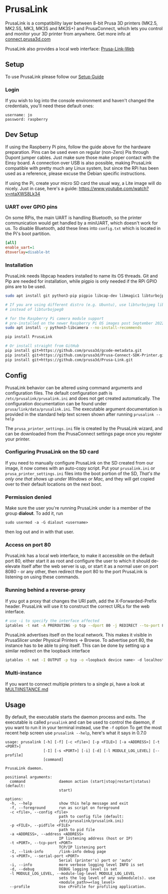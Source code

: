 # PrusaLink

PrusaLink is a compatibility layer between 8-bit Prusa 3D printers
(MK2.5, MK2.5S, MK3, MK3S and MK3S+) and PrusaConnect, which lets you
control and monitor your 3D printer from anywhere.
Get more info at [connect.prusa3d.com](https://connect.prusa3d.com/)

PrusaLink also provides a local web interface:
[Prusa-Link-Web](https://github.com/prusa3d/Prusa-Link-Web)


## Setup
To use PrusaLink please follow our
[Setup Guide](https://help.prusa3d.com/guide/prusalink-and-prusa-connect-mk3-s-_221744)

### Login
If you wish to log into the console environment and haven't changed the
credentials, you'll need these default ones:

```
username: jo
password: raspberry
```

## Dev Setup
If using the Raspberry Pi pins, follow the guide above for the hardware
preparation. Pins can be used even on regular (non-Zero) Pis
through Dupont jumper cables. Just make sure those make proper contact
with the Einsy board. A connection over USB is also possible,
making PrusaLink compatible with pretty much any Linux system,
but since the RPi has been used as a reference, please excuse the Debian
specific instructions.

If using the Pi, create your micro SD card the usual way,
a Lite image will do nicely.
Just in case, here's a guide: https://www.youtube.com/watch?v=ntaXWS8Lk34

### UART over GPIO pins
On some RPis, the main UART is handling Bluetooth, so the printer
communication would get handled by a miniUART, which doesn't work for us.
To disable Bluetooth, add these lines into `config.txt` which is located in
the Pi's boot partition.
```ini
[all]
enable_uart=1
dtoverlay=disable-bt
```

### Installation
PrusaLink needs libpcap headers installed to name its OS threads.
Git and Pip are needed for installation, while pigpio is only needed if the
RPi GPIO pins are to be used.

```bash
sudo apt install git python3-pip pigpio libcap-dev libmagic1 libturbojpeg0 libatlas-base-dev python3-numpy libffi-dev libopenblas0

# If you are using different distro (e.g. Ubuntu), use libturbojpeg library
# instead of libturbojpeg0

# for the Raspberry Pi camera module support
# pre-installed on the newer Raspberry Pi OS images post September 2022
sudo apt install -y python3-libcamera --no-install-recommends

pip install PrusaLink

# Or install straight from GitHub
pip install git+https://github.com/prusa3d/gcode-metadata.git
pip install git+https://github.com/prusa3d/Prusa-Connect-SDK-Printer.git
pip install git+https://github.com/prusa3d/Prusa-Link.git
```

## Config
PrusaLink behavior can be altered using command arguments and configuration
files. The default configuration path is `/etc/prusalink/prusalink.ini` and
does not get created automatically. The configuration documentation can be
found under `prusa/link/data/prusalink.ini`. The executable argument
documentation is provided in the standard help text screen shown after
running `prusalink --help`

The `prusa_printer_settings.ini` file is created by the PrusaLink wizard,
and can be downloaded from the PrusaConnect settings page once you
 register your printer.

### Configuring PrusaLink on the SD card
If you need to manually configure PrusaLink on the SD created from our image,
it now comes with an auto-copy script. Put your `prusalink.ini` or
`prusa_printer_settings.ini` files into the boot portion of the SD,
*That's the only one that shows up under Windows or Mac,*
and they will get copied over to their default locations on the next boot.

### Permission denied
Make sure the user you're running PrusaLink under is a member of the group
**dialout**. To add it, run

```sudo usermod -a -G dialout <username>```

then log out and in with that user.

### Access on port 80
PrusaLink has a local web interface, to make it accessible
on the default port 80, either start it as root and configure the user to which
it should de-elevate itself after the web server is up, or start it as a normal
user on port 8080 - or any other, then redirect the port 80 to the port
PrusaLink is listening on using these commands.

### Running behind a reverse-proxy
If you got a proxy that changes the URI path, add the
X-Forwarded-Prefix header. PrusaLink will use it to construct the correct
URLs for the web interface.

```bash
# use -i to specify the interface affected
iptables -t nat -A PREROUTING -p tcp --dport 80 -j REDIRECT --to-port 8080
```
PrusaLink advertises itself on the local network. This makes it visible
in PrusaSlicer under Physical Printers -> Browse. To advertise port 80,
the instance has to be able to ping itself. This can be done by setting up a
similar redirect on the loopback interface
```bash
iptables -t nat -I OUTPUT -p tcp -o <loopback device name> -d localhost --dport 80 -j REDIRECT --to-ports 8080
```

### Multi-instance
If you want to connect multiple printers to a single pi, have a look at
[MULTIINSTANCE.md](MULTIINSTANCE.md)

## Usage
By default, the executable starts the daemon process and exits.
The executable is called `prusalink` and can be used to control the daemon,
if you want to run it in your terminal instead, use the `-f` option
To get the most recent help screen use `prusalink --help`, here's
what it says in 0.7.0
```
usage: prusalink [-h] [-f] [-c <file>] [-p <FILE>] [-a <ADDRESS>] [-t <PORT>]
                 [-I] [-s <PORT>] [-i] [-d] [-l MODULE_LOG_LEVEL] [--profile]
                 [command]

PrusaLink daemon.

positional arguments:
  command               daemon action (start|stop|restart|status) (default:
                        start)

options:
  -h, --help            show this help message and exit
  -f, --foreground      run as script on foreground
  -c <file>, --config <file>
                        path to config file (default:
                        /etc/prusalink/prusalink.ini)
  -p <FILE>, --pidfile <FILE>
                        path to pid file
  -a <ADDRESS>, --address <ADDRESS>
                        IP listening address (host or IP)
  -t <PORT>, --tcp-port <PORT>
                        TCP/IP listening port
  -I, --link-info       /link-info debug page
  -s <PORT>, --serial-port <PORT>
                        Serial (printer's) port or 'auto'
  -i, --info            more verbose logging level INFO is set
  -d, --debug           DEBUG logging level is set
  -l MODULE_LOG_LEVEL, --module-log-level MODULE_LOG_LEVEL
                        sets the log level of any submodule(s). use
                        <module_path>=<log_level>
  --profile             Use cProfile for profiling application.
```

